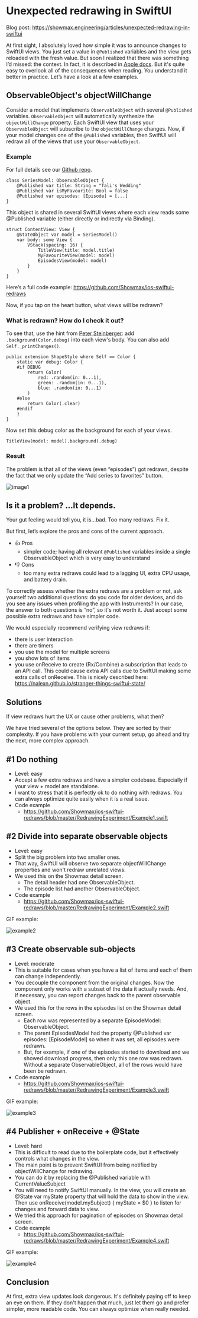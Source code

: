 # Unexpected redrawing in SwiftUI

Blog post: https://showmax.engineering/articles/unexpected-redrawing-in-swiftui

At first sight, I absolutely loved how simple it was to announce changes to SwiftUI views. You just set a value in `@Published` variables and the view gets reloaded with the fresh value. But soon I realized that there was something I’d missed: the context. In fact, it is described in [Apple docs](https://developer.apple.com/documentation/combine/observableobject#overview). But it's quite easy to overlook all of the consequences when reading. You understand it better in practice. Let’s have a look at a few examples.

## ObservableObject's objectWillChange

Consider a model that implements `ObservableObject` with several `@Published` variables. `ObservableObject` will automatically synthesize the `objectWillChange` property. Each SwiftUI view that uses your `ObservableObject` will subscribe to the `objectWillChange` changes. Now, if your model changes one of the `@Published` variables, then SwiftUI will redraw all of the views that use your `ObservableObject`.

### Example

For full details see our [Github repo](https://github.com/Showmax/ios-swiftui-redraws).

```
class SeriesModel: ObservableObject {
    @Published var title: String = "Tali's Wedding"
    @Published var isMyFavourite: Bool = false
    @Published var episodes: [Episode] = [...]
}
```

This object is shared in several SwiftUI views where each view reads some @Published variable (either directly or indirectly via Binding).

```
struct ContentView: View {
    @StateObject var model = SeriesModel()
    var body: some View {
        VStack(spacing: 16) {
            TitleView(title: model.title)
            MyFavouriteView(model: model)
            EpisodesView(model: model)
        }
    }
}
```

Here’s a full code example: https://github.com/Showmax/ios-swiftui-redraws

Now, if you tap on the heart button, what views will be redrawn?

### What is redrawn? How do I check it out?

To see that, use the hint from [Peter Steinberger](https://twitter.com/steipete/status/1379483193708052480): add `.background(Color.debug)` into each view's body. You can also add `Self._printChanges()`.

```
public extension ShapeStyle where Self == Color {
    static var debug: Color {
    #if DEBUG
        return Color(
            red: .random(in: 0...1),
            green: .random(in: 0...1),
            blue: .random(in: 0...1)
        )
    #else
        return Color(.clear)
    #endif
    }
}
```

Now set this debug color as the background for each of your views.

```
TitleView(model: model).background(.debug)
```

### Result

The problem is that all of the views (even “episodes”) got redrawn, despite the fact that we only update the “Add series to favorites” button.

![image1](https://github.com/Showmax/ios-swiftui-redraws/assets/62856/93992d42-578e-4934-8800-42e02703f5b4)



## Is it a problem? …It depends.

Your gut feeling would tell you, it is…bad. Too many redraws. Fix it.

But first, let’s explore the pros and cons of the current approach.

- 👍 Pros
   - simpler code; having all relevant `@Published` variables inside a single ObservableObject which is very easy to understand
- 👎 Cons
   - too many extra redraws could lead to a lagging UI, extra CPU usage, and battery drain. 

To correctly assess whether the extra redraws are a problem or not, ask yourself two additional questions: do you code for older devices, and do you see any issues when profiling the app with Instruments? In our case, the answer to both questions is “no”, so it's not worth it. Just accept some possible extra redraws and have simpler code.

We would especially recommend verifying view redraws if:
- there is user interaction
- there are timers
- you use the model for multiple screens
- you show lots of items
- you use onReceive to create (Rx/Combine) a subscription that leads to an API call. This could cause extra API calls due to SwiftUI making some extra calls of onReceive. This is nicely described here: https://nalexn.github.io/stranger-things-swiftui-state/

## Solutions

If view redraws hurt the UX or cause other problems, what then?

We have tried several of the options below. They are sorted by their complexity. If you have problems with your current setup, go ahead and try the next, more complex approach.

## #1 Do nothing

- Level: easy
- Accept a few extra redraws and have a simpler codebase. Especially if your view + model are standalone.
- I want to stress that it is perfectly ok to do nothing with redraws. You can always optimize quite easily when it is a real issue.
- Code example
    - https://github.com/Showmax/ios-swiftui-redraws/blob/master/RedrawingExperiment/Example1.swift


## #2 Divide into separate observable objects

- Level: easy
- Split the big problem into two smaller ones.
- That way, SwiftUI will observe two separate objectWillChange properties and won't redraw unrelated views.
- We used this on the Showmax detail screen.
   - The detail header had one ObservableObject.
   - The episode list had another ObservableObject.
- Code example 
    - https://github.com/Showmax/ios-swiftui-redraws/blob/master/RedrawingExperiment/Example2.swift

GIF example:

![example2](https://github.com/Showmax/ios-swiftui-redraws/assets/62856/c806bc7d-71df-4cee-aea1-935a2987a0d6)





## #3 Create observable sub-objects

- Level: moderate
- This is suitable for cases when you have a list of items and each of them can change independently.
- You decouple the component from the original changes. Now the component only works with a subset of the data it actually needs. And, if necessary, you can report changes back to the parent observable object.
- We used this for the rows in the episodes list on the Showmax detail screen.
   - Each row was represented by a separate EpisodeModel: ObservableObject.
   - The parent EpisodesModel had the property @Published var episodes: [EpisodeModel] so when it was set, all episodes were redrawn.
   - But, for example, if one of the episodes started to download and we showed download progress, then only this one row was redrawn. Without a separate ObservableObject, all of the rows would have been be redrawn.
- Code example
    - https://github.com/Showmax/ios-swiftui-redraws/blob/master/RedrawingExperiment/Example3.swift

GIF example: 

![example3](https://github.com/Showmax/ios-swiftui-redraws/assets/62856/9269e960-ee1e-44f0-821a-3e6a3d917382)



## #4 Publisher + onReceive + @State

- Level: hard
- This is difficult to read due to the boilerplate code, but it effectively controls what changes in the view.
- The main point is to prevent SwiftUI from being notified by objectWillChange for redrawing.
- You can do it by replacing the @Published variable with CurrentValueSubject
- You will need to notify SwiftUI manually. In the view, you will create an @State var myState property that will hold the data to show in the view. Then use onReceive(model.mySubject) { myState = $0 } to listen for changes and forward data to view.
- We tried this approach for pagination of episodes on Showmax detail screen.
- Code example 
    - https://github.com/Showmax/ios-swiftui-redraws/blob/master/RedrawingExperiment/Example4.swift

GIF example: 

![example4](https://github.com/Showmax/ios-swiftui-redraws/assets/62856/3e592227-de95-4efc-bea3-d6f141d74f37)



## Conclusion

At first, extra view updates look dangerous. It's definitely paying off to keep an eye on them. If they don't happen that much, just let them go and prefer simpler, more readable code. You can always optimize when really needed.



